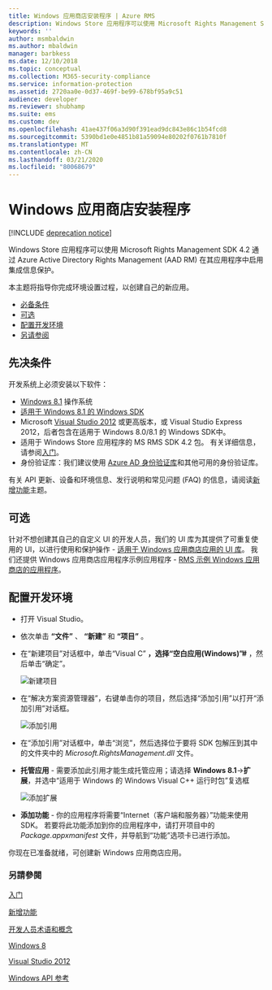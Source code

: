 ```yaml
---
title: Windows 应用商店安装程序 | Azure RMS
description: Windows Store 应用程序可以使用 Microsoft Rights Management SDK 4.2 在其应用程序中启用集成信息保护。
keywords: ''
author: msmbaldwin
ms.author: mbaldwin
manager: barbkess
ms.date: 12/10/2018
ms.topic: conceptual
ms.collection: M365-security-compliance
ms.service: information-protection
ms.assetid: 2720aa0e-0d37-469f-be99-678bf95a9c51
audience: developer
ms.reviewer: shubhamp
ms.suite: ems
ms.custom: dev
ms.openlocfilehash: 41ae437f06a3d90f391ead9dc843e86c1b54fcd8
ms.sourcegitcommit: 5390bd1e0e4851b81a59094e80202f0761b7810f
ms.translationtype: MT
ms.contentlocale: zh-CN
ms.lasthandoff: 03/21/2020
ms.locfileid: "80068679"
---
```

# <a name="windows-store-setup"></a>Windows 应用商店安装程序

[!INCLUDE [deprecation notice](../includes/deprecation-warning.md)]

Windows Store 应用程序可以使用 Microsoft Rights Management SDK 4.2 通过 Azure Active Directory Rights Management (AAD RM) 在其应用程序中启用集成信息保护。

本主题将指导你完成环境设置过程，以创建自己的新应用。

-   [必备条件](#prerequisites)
-   [可选](#optional)
-   [配置开发环境](#configuring-your-development-environment)
-   [另请参阅](#see-also)

## <a name="prerequisites"></a>先决条件


开发系统上必须安装以下软件：

-   [Windows 8.1](https://windows.microsoft.com/windows-8/meet) 操作系统
-   [适用于 Windows 8.1 的 Windows SDK](https://msdn.microsoft.com/windows/desktop/bg162891.aspx)
-   Microsoft [Visual Studio 2012](https://visualstudio.microsoft.com/vs/older-downloads/) 或更高版本，或 Visual Studio Express 2012，后者包含在适用于 Windows 8.0/8.1 的 Windows SDK中。
-   适用于 Windows Store 应用程序的 MS RMS SDK 4.2 包。 有关详细信息，请参阅[入门](get-started.md)。
-   身份验证库：我们建议使用 [Azure AD 身份验证库](https://msdn.microsoft.com/library/jj573266.aspx)和其他可用的身份验证库。

有关 API 更新、设备和环境信息、发行说明和常见问题 (FAQ) 的信息，请阅读[新增功能](release-notes.md)主题。

## <a name="optional"></a>可选

针对不想创建其自己的自定义 UI 的开发人员，我们的 UI 库为其提供了可重复使用的 UI，以进行使用和保护操作 - [适用于 Windows 应用商店应用的 UI 库](https://github.com/AzureAD/rms-sdk-ui-for-windowsstore)。 我们还提供 Windows 应用商店应用程序示例应用程序 - [RMS 示例 Windows 应用商店的应用程序](https://github.com/AzureADSamples/rms-samples-for-windowsstore)。

## <a name="configuring-your-development-environment"></a>配置开发环境


-   打开 Visual Studio。
-   依次单击 **“文件”** 、 **“新建”** 和 **“项目”** 。
-   在“新建项目”对话框中，单击“Visual C” **，选择“空白应用(Windows)”\#** ，然后单击“确定”。

    ![新建项目](../media/winrtsetup-newproj.png)

-   在“解决方案资源管理器”，右键单击你的项目，然后选择“添加引用”以打开“添加引用”对话框。

    ![添加引用](../media/winrtsetup-addref.png)

-   在“添加引用”对话框中，单击“浏览”，然后选择位于要将 SDK 包解压到其中的文件夹中的 *Microsoft.RightsManagement.dll* 文件。
-   **托管应用** - 需要添加此引用才能生成托管应用；请选择 **Windows 8.1**-&gt;**扩展**，并选中“适用于 Windows 的 Windows Visual C++ 运行时包”复选框

    ![添加扩展](../media/winrtsetup-refmngr.png)

-   **添加功能** - 你的应用程序将需要“Internet（客户端和服务器）”功能来使用 SDK。 若要将此功能添加到你的应用程序中，请打开项目中的 *Package.appxmanifest* 文件，并导航到“功能”选项卡已进行添加。

你现在已准备就绪，可创建新 Windows 应用商店应用。

### <a name="see-also"></a>另請參閱

[入门](get-started.md)

[新增功能](release-notes.md)

[开发人员术语和概念](core-concepts.md)

[Windows 8](https://windows.microsoft.com/windows-8/meet)

[Visual Studio 2012](https://visualstudio.microsoft.com/vs/older-downloads/)

[Windows API 参考](https://msdn.microsoft.com/library/dn891914.aspx)
